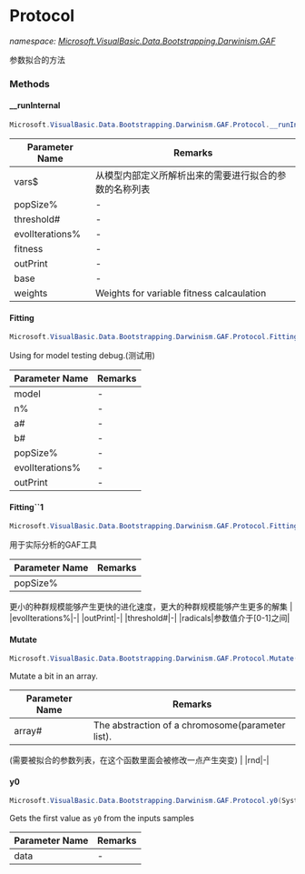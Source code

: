 ﻿# Protocol
_namespace: [Microsoft.VisualBasic.Data.Bootstrapping.Darwinism.GAF](./index.md)_

参数拟合的方法



### Methods

#### __runInternal
```csharp
Microsoft.VisualBasic.Data.Bootstrapping.Darwinism.GAF.Protocol.__runInternal(System.String[],System.Int32,System.Double,System.Int32,Microsoft.VisualBasic.Data.Bootstrapping.Darwinism.GAF.Driver.GAFFitness,Microsoft.VisualBasic.Language.List{Microsoft.VisualBasic.DataMining.Darwinism.GAF.Helper.ListenerHelper.outPrint}@,System.Collections.Generic.Dictionary{System.String,System.Double},Microsoft.VisualBasic.Mathematical.IRandomSeeds,Microsoft.VisualBasic.Data.Bootstrapping.Darwinism.GAF.MutateLevels,System.Action{Microsoft.VisualBasic.DataMining.Darwinism.GAF.Helper.ListenerHelper.outPrint,Microsoft.VisualBasic.Mathematical.Calculus.var[]},System.Double,Microsoft.VisualBasic.DataMining.Darwinism.GAF.ParallelComputing{Microsoft.VisualBasic.Data.Bootstrapping.Darwinism.GAF.ParameterVector},System.Collections.Generic.Dictionary{System.String,System.Double})
```


|Parameter Name|Remarks|
|--------------|-------|
|vars$|从模型内部定义所解析出来的需要进行拟合的参数的名称列表|
|popSize%|-|
|threshold#|-|
|evolIterations%|-|
|fitness|-|
|outPrint|-|
|base|-|
|weights|Weights for variable fitness calcaulation|


#### Fitting
```csharp
Microsoft.VisualBasic.Data.Bootstrapping.Darwinism.GAF.Protocol.Fitting(Microsoft.VisualBasic.Data.Bootstrapping.MonteCarlo.Model,System.Int32,System.Double,System.Double,System.Int32,System.Int32,Microsoft.VisualBasic.Language.List{Microsoft.VisualBasic.DataMining.Darwinism.GAF.Helper.ListenerHelper.outPrint}@,System.Double,System.Collections.Generic.Dictionary{System.String,System.Double},System.Boolean,Microsoft.VisualBasic.Mathematical.IRandomSeeds,Microsoft.VisualBasic.Data.Bootstrapping.Darwinism.GAF.MutateLevels,System.Action{Microsoft.VisualBasic.DataMining.Darwinism.GAF.Helper.ListenerHelper.outPrint,Microsoft.VisualBasic.Mathematical.Calculus.var[]},System.Double,Microsoft.VisualBasic.DataMining.Darwinism.GAF.ParallelComputing{Microsoft.VisualBasic.Data.Bootstrapping.Darwinism.GAF.ParameterVector},System.Collections.Generic.Dictionary{System.String,System.Double})
```
Using for model testing debug.(测试用)

|Parameter Name|Remarks|
|--------------|-------|
|model|-|
|n%|-|
|a#|-|
|b#|-|
|popSize%|-|
|evolIterations%|-|
|outPrint|-|


#### Fitting``1
```csharp
Microsoft.VisualBasic.Data.Bootstrapping.Darwinism.GAF.Protocol.Fitting``1(Microsoft.VisualBasic.DataMining.Darwinism.GAF.Fitness{Microsoft.VisualBasic.Data.Bootstrapping.Darwinism.GAF.ParameterVector},System.Int32,System.Int32,Microsoft.VisualBasic.Language.List{Microsoft.VisualBasic.DataMining.Darwinism.GAF.Helper.ListenerHelper.outPrint}@,System.Double,System.Collections.Generic.Dictionary{System.String,System.Double},Microsoft.VisualBasic.Mathematical.IRandomSeeds,Microsoft.VisualBasic.Data.Bootstrapping.Darwinism.GAF.MutateLevels,System.Action{Microsoft.VisualBasic.DataMining.Darwinism.GAF.Helper.ListenerHelper.outPrint,Microsoft.VisualBasic.Mathematical.Calculus.var[]},System.Double,Microsoft.VisualBasic.DataMining.Darwinism.GAF.ParallelComputing{Microsoft.VisualBasic.Data.Bootstrapping.Darwinism.GAF.ParameterVector})
```
用于实际分析的GAF工具

|Parameter Name|Remarks|
|--------------|-------|
|popSize%|
 更小的种群规模能够产生更快的进化速度，更大的种群规模能够产生更多的解集
 |
|evolIterations%|-|
|outPrint|-|
|threshold#|-|
|radicals|参数值介于[0-1]之间|


#### Mutate
```csharp
Microsoft.VisualBasic.Data.Bootstrapping.Darwinism.GAF.Protocol.Mutate(System.Double[]@,System.Random,System.Double)
```
Mutate a bit in an array.

|Parameter Name|Remarks|
|--------------|-------|
|array#|The abstraction of a chromosome(parameter list).
 (需要被拟合的参数列表，在这个函数里面会被修改一点产生突变)
 |
|rnd|-|


#### y0
```csharp
Microsoft.VisualBasic.Data.Bootstrapping.Darwinism.GAF.Protocol.y0(System.Collections.Generic.IEnumerable{Microsoft.VisualBasic.ComponentModel.DataSourceModel.NamedValue{System.Double[]}})
```
Gets the first value as ``y0`` from the inputs samples

|Parameter Name|Remarks|
|--------------|-------|
|data|-|



